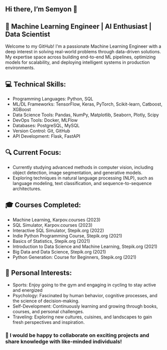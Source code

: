 ## Hi there, I’m Semyon 👋

## 🚀 Machine Learning Engineer | AI Enthusiast | Data Scientist
Welcome to my GitHub! I'm a passionate Machine Learning Engineer with a deep interest in solving real-world problems through data-driven solutions. My expertise space across building end-to-end ML pipelines, optimizing models for scalability, and deploying intelligent systems in production environments.

## 💻 Technical Skills:
- Programming Languages: Python,  SQL
- ML/DL Frameworks: TensorFlow, Keras, PyTorch, Scikit-learn, Catboost, XGBoost
- Data Science Tools: Pandas, NumPy, Matplotlib, Seaborn, Plotly, Scipy
- DevOps Tools: Docker, MLFlow
- Databases: PostgreSQL, MySQL
- Version Control: Git, GitHub
- API Development: Flask, FastAPI

## 🔍 Current Focus:

- Currently studying advanced methods in computer vision, including object detection, image segmentation, and generative models.
- Exploring techniques in natural language processing (NLP), such as language modeling, text classification, and sequence-to-sequence architectures.

## 🎓 Courses Completed:
- Machine Learning, Karpov.courses (2023)
- SQL Simulator, Karpov.courses (2023)
- Interactive SQL Simulator, Stepik.org (2022)
- Indie Python Programming Course, Stepik.org (2021)
- Basics of Statistics, Stepik.org (2021)
- Introduction to Data Science and Machine Learning, Stepik.org (2021)
- Big Data and Data Science, Stepik.org (2021)
- Python Generation: Course for Beginners, Stepik.org (2021)

## 🌟 Personal Interests:
- Sports: Enjoy going to the gym and engaging in cycling to stay active and energized
- Psychology: Fascinated by human behavior, cognitive processes, and the science of decision-making.
- Self-Development: Continuously learning and growing through books, courses, and personal challenges.
- Traveling: Exploring new cultures, cuisines, and landscapes to gain fresh perspectives and inspiration.

### 🤝 I would be happy to collaborate on exciting projects and share knowledge with like-minded individuals!
